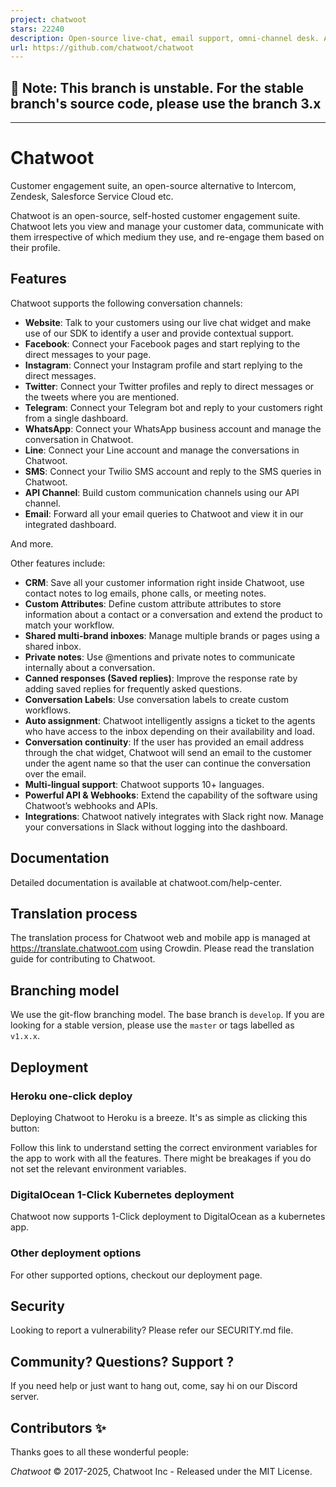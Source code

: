 ```yaml
---
project: chatwoot
stars: 22240
description: Open-source live-chat, email support, omni-channel desk. An alternative to Intercom, Zendesk, Salesforce Service Cloud etc. 🔥💬
url: https://github.com/chatwoot/chatwoot
---
```


🚨 Note: This branch is unstable. For the stable branch's source code, please use the branch 3.x
------------------------------------------------------------------------------------------------

* * *

Chatwoot
========

Customer engagement suite, an open-source alternative to Intercom, Zendesk, Salesforce Service Cloud etc.

Chatwoot is an open-source, self-hosted customer engagement suite. Chatwoot lets you view and manage your customer data, communicate with them irrespective of which medium they use, and re-engage them based on their profile.

Features
--------

Chatwoot supports the following conversation channels:

-   **Website**: Talk to your customers using our live chat widget and make use of our SDK to identify a user and provide contextual support.
-   **Facebook**: Connect your Facebook pages and start replying to the direct messages to your page.
-   **Instagram**: Connect your Instagram profile and start replying to the direct messages.
-   **Twitter**: Connect your Twitter profiles and reply to direct messages or the tweets where you are mentioned.
-   **Telegram**: Connect your Telegram bot and reply to your customers right from a single dashboard.
-   **WhatsApp**: Connect your WhatsApp business account and manage the conversation in Chatwoot.
-   **Line**: Connect your Line account and manage the conversations in Chatwoot.
-   **SMS**: Connect your Twilio SMS account and reply to the SMS queries in Chatwoot.
-   **API Channel**: Build custom communication channels using our API channel.
-   **Email**: Forward all your email queries to Chatwoot and view it in our integrated dashboard.

And more.

Other features include:

-   **CRM**: Save all your customer information right inside Chatwoot, use contact notes to log emails, phone calls, or meeting notes.
-   **Custom Attributes**: Define custom attribute attributes to store information about a contact or a conversation and extend the product to match your workflow.
-   **Shared multi-brand inboxes**: Manage multiple brands or pages using a shared inbox.
-   **Private notes**: Use @mentions and private notes to communicate internally about a conversation.
-   **Canned responses (Saved replies)**: Improve the response rate by adding saved replies for frequently asked questions.
-   **Conversation Labels**: Use conversation labels to create custom workflows.
-   **Auto assignment**: Chatwoot intelligently assigns a ticket to the agents who have access to the inbox depending on their availability and load.
-   **Conversation continuity**: If the user has provided an email address through the chat widget, Chatwoot will send an email to the customer under the agent name so that the user can continue the conversation over the email.
-   **Multi-lingual support**: Chatwoot supports 10+ languages.
-   **Powerful API & Webhooks**: Extend the capability of the software using Chatwoot’s webhooks and APIs.
-   **Integrations**: Chatwoot natively integrates with Slack right now. Manage your conversations in Slack without logging into the dashboard.

Documentation
-------------

Detailed documentation is available at chatwoot.com/help-center.

Translation process
-------------------

The translation process for Chatwoot web and mobile app is managed at https://translate.chatwoot.com using Crowdin. Please read the translation guide for contributing to Chatwoot.

Branching model
---------------

We use the git-flow branching model. The base branch is `develop`. If you are looking for a stable version, please use the `master` or tags labelled as `v1.x.x`.

Deployment
----------

### Heroku one-click deploy

Deploying Chatwoot to Heroku is a breeze. It's as simple as clicking this button:

Follow this link to understand setting the correct environment variables for the app to work with all the features. There might be breakages if you do not set the relevant environment variables.

### DigitalOcean 1-Click Kubernetes deployment

Chatwoot now supports 1-Click deployment to DigitalOcean as a kubernetes app.

### Other deployment options

For other supported options, checkout our deployment page.

Security
--------

Looking to report a vulnerability? Please refer our SECURITY.md file.

Community? Questions? Support ?
-------------------------------

If you need help or just want to hang out, come, say hi on our Discord server.

Contributors ✨
--------------

Thanks goes to all these wonderful people:

_Chatwoot_ © 2017-2025, Chatwoot Inc - Released under the MIT License.
